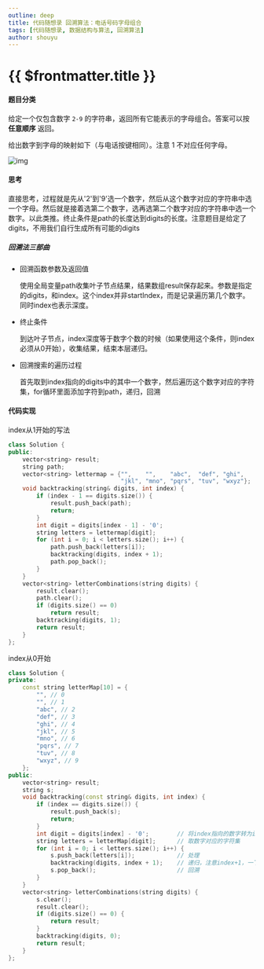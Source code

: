 ```yaml
---
outline: deep
title: 代码随想录 回溯算法：电话号码字母组合
tags: [代码随想录, 数据结构与算法, 回溯算法]
author: shouyu
---
```


# {{ $frontmatter.title }}

#### 题目分类

给定一个仅包含数字 `2-9` 的字符串，返回所有它能表示的字母组合。答案可以按 **任意顺序** 返回。

给出数字到字母的映射如下（与电话按键相同）。注意 1 不对应任何字母。

![img](https://images-xxueyu.oss-cn-shanghai.aliyuncs.com/1752723054-mfIHZs-image.png)

#### 思考

直接思考，过程就是先从'2'到'9'选一个数字，然后从这个数字对应的字符串中选一个字母。然后就是接着选第二个数字，选再选第二个数字对应的字符串中选一个数字。以此类推。终止条件是path的长度达到digits的长度。注意题目是给定了digits，不用我们自行生成所有可能的digits

##### 回溯法三部曲

- 回溯函数参数及返回值

  使用全局变量path收集叶子节点结果，结果数组result保存起来。参数是指定的digits，和index。这个index并非startIndex，而是记录遍历第几个数字。同时index也表示深度。

- 终止条件

  到达叶子节点，index深度等于数字个数的时候（如果使用这个条件，则index必须从0开始），收集结果，结束本层递归。

- 回溯搜索的遍历过程

  首先取到index指向的digits中的其中一个数字，然后遍历这个数字对应的字符集，for循环里面添加字符到path，递归，回溯

#### 代码实现

index从1开始的写法

```C++
class Solution {
public:
    vector<string> result;
    string path;
    vector<string> lettermap = {"",    "",    "abc",  "def", "ghi",
                                "jkl", "mno", "pqrs", "tuv", "wxyz"};
    void backtracking(string& digits, int index) {
        if (index - 1 == digits.size()) {
            result.push_back(path);
            return;
        }
        int digit = digits[index - 1] - '0';
        string letters = lettermap[digit];
        for (int i = 0; i < letters.size(); i++) {
            path.push_back(letters[i]);
            backtracking(digits, index + 1);
            path.pop_back();
        }
    }
    vector<string> letterCombinations(string digits) {
        result.clear();
        path.clear();
        if (digits.size() == 0)
            return result;
        backtracking(digits, 1);
        return result;
    }
};
```

index从0开始

```C++
class Solution {
private:
    const string letterMap[10] = {
        "", // 0
        "", // 1
        "abc", // 2
        "def", // 3
        "ghi", // 4
        "jkl", // 5
        "mno", // 6
        "pqrs", // 7
        "tuv", // 8
        "wxyz", // 9
    };
public:
    vector<string> result;
    string s;
    void backtracking(const string& digits, int index) {
        if (index == digits.size()) {
            result.push_back(s);
            return;
        }
        int digit = digits[index] - '0';        // 将index指向的数字转为int
        string letters = letterMap[digit];      // 取数字对应的字符集
        for (int i = 0; i < letters.size(); i++) {
            s.push_back(letters[i]);            // 处理
            backtracking(digits, index + 1);    // 递归，注意index+1，一下层要处理下一个数字了
            s.pop_back();                       // 回溯
        }
    }
    vector<string> letterCombinations(string digits) {
        s.clear();
        result.clear();
        if (digits.size() == 0) {
            return result;
        }
        backtracking(digits, 0);
        return result;
    }
};
```

